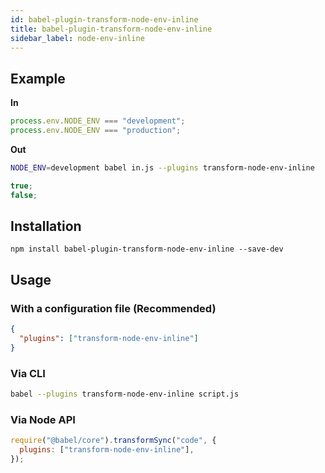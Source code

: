 ```yaml
---
id: babel-plugin-transform-node-env-inline
title: babel-plugin-transform-node-env-inline
sidebar_label: node-env-inline
---
```


## Example

**In**

```js title="JavaScript"
process.env.NODE_ENV === "development";
process.env.NODE_ENV === "production";
```

**Out**

```sh title="Shell"
NODE_ENV=development babel in.js --plugins transform-node-env-inline
```

```js title="JavaScript"
true;
false;
```

## Installation

```shell npm2yarn
npm install babel-plugin-transform-node-env-inline --save-dev
```

## Usage

### With a configuration file (Recommended)

```json title="babel.config.json"
{
  "plugins": ["transform-node-env-inline"]
}
```

### Via CLI

```sh title="Shell"
babel --plugins transform-node-env-inline script.js
```

### Via Node API

```js title="JavaScript"
require("@babel/core").transformSync("code", {
  plugins: ["transform-node-env-inline"],
});
```
